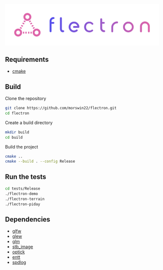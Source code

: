 ![flectron](docs/flectron.png)

## Requirements
* [cmake](https://cmake.org/)

## Build
Clone the repository
```sh
git clone https://github.com/morswin22/flectron.git
cd flectron
```

Create a build directory
```sh
mkdir build
cd build
```

Build the project
```sh
cmake ..
cmake --build . --config Release
```

## Run the tests
```sh
cd tests/Release
./flectron-demo
./flectron-terrain
./flectron-piday
```

## Dependencies
* [glfw](https://github.com/glfw/glfw/tree/076bfd55be45e7ba5c887d4b32aa03d26881a1fb)
* [glew](https://github.com/Perlmint/glew-cmake/tree/883e35a3d493d93fa27da5abb6225654c360f9d0)
* [glm](https://github.com/g-truc/glm/tree/2759ceca04db5c36d2806a2280f51b83a6749c12)
* [stb_image](https://github.com/nothings/stb)
* [optick](https://github.com/bombomby/optick)
* [entt](https://github.com/skypjack/entt)
* [spdlog](https://github.com/gabime/spdlog)
